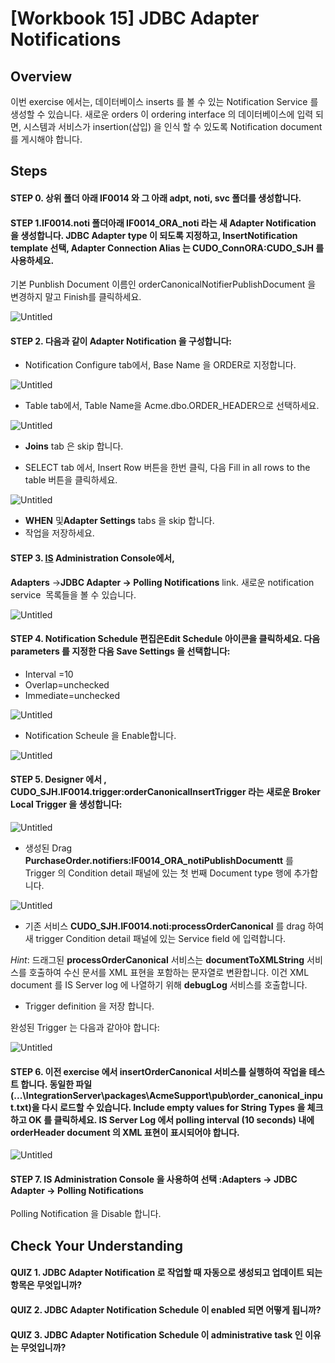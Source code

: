 # [Workbook 15]  JDBC Adapter Notifications

## Overview

이번 exercise 에서는, 데이터베이스 inserts 를 볼 수 있는 Notification Service 를 생성할 수 있습니다. 새로운 orders 이 ordering interface 의 데이터베이스에 입력 되면, 시스템과 서비스가 insertion(삽입) 을 인식 할 수 있도록 Notification document 를 게시해야 합니다.

## Steps
#### STEP 0. 상위 폴더 아래 IF0014 와 그 아래 adpt, noti, svc 폴더를 생성합니다.

#### STEP 1.IF0014.noti 폴더아래 IF0014_ORA_noti 라는 새 Adapter Notification 을 생성합니다. JDBC Adapter type 이 되도록 지정하고, InsertNotification template 선택, Adapter Connection Alias 는 CUDO_ConnORA:CUDO_SJH 를 사용하세요.
기본 Punblish Document 이름인 orderCanonicalNotifierPublishDocument 을 변경하지 말고 Finish를 클릭하세요.

![Untitled](%5BWorkbook%2015%5D%20JDBC%20Adapter%20Notifications%20366348d839fe499f9a7892f1bbd20595/chapter15_1.png)

#### STEP 2. 다음과 같이 Adapter Notification 을 구성합니다:
- Notification Configure tab에서, Base Name 을 ORDER로 지정합니다.
    
![Untitled](%5BWorkbook%2015%5D%20JDBC%20Adapter%20Notifications%20366348d839fe499f9a7892f1bbd20595/chapter15_2.png)
    
- Table tab에서, Table Name을 Acme.dbo.ORDER_HEADER으로 선택하세요.
    

![Untitled](%5BWorkbook%2015%5D%20JDBC%20Adapter%20Notifications%20366348d839fe499f9a7892f1bbd20595/chapter15_3.png)

- **Joins** tab 은 skip 합니다.

- SELECT tab 에서, Insert Row 버튼을 한번 클릭, 다음 Fill in all rows to the table 버튼을
       클릭하세요.  

![Untitled](%5BWorkbook%2015%5D%20JDBC%20Adapter%20Notifications%20366348d839fe499f9a7892f1bbd20595/chapter15_4.png)

- **WHEN** 및**Adapter Settings** tabs 을 skip 합니다. 
- 작업을 저장하세요.

#### STEP 3. [IS](http://3.IS) Administration Console에서, 
 **Adapters** →**JDBC Adapter → Polling Notifications** link. 
새로운 notification service  목록들을 볼 수 있습니다.   

![Untitled](%5BWorkbook%2015%5D%20JDBC%20Adapter%20Notifications%20366348d839fe499f9a7892f1bbd20595/chapter15_5.png)

#### STEP 4.  Notification Schedule 편집은**Edit Schedule** 아이콘을 클릭하세요. 다음 parameters 를 지정한 다음 **Save Settings** 을 선택합니다:
- Interval =10
- Overlap=unchecked
- Immediate=unchecked

![Untitled](%5BWorkbook%2015%5D%20JDBC%20Adapter%20Notifications%20366348d839fe499f9a7892f1bbd20595/chapter15_6.png)

- Notification Scheule 을 Enable합니다.

![Untitled](%5BWorkbook%2015%5D%20JDBC%20Adapter%20Notifications%20366348d839fe499f9a7892f1bbd20595/chapter15_7.png)

#### STEP 5. Designer 에서 , **CUDO_SJH.**‌**IF0014.‌trigger:orderCanonicalInsertTrigger** 라는 새로운 Broker Local Trigger 을 생성합니다:   
![Untitled](%5BWorkbook%2015%5D%20JDBC%20Adapter%20Notifications%20366348d839fe499f9a7892f1bbd20595/chapter15_8.png)
    
- 생성된 Drag ‌**PurchaseOrder.‌notifiers:IF0014_ORA_notiPublishDocumentt** 를 Trigger 의 Condition detail 패널에 있는 첫 번째 Document type 행에 추가합니다.
  
![Untitled](%5BWorkbook%2015%5D%20JDBC%20Adapter%20Notifications%20366348d839fe499f9a7892f1bbd20595/chapter15_9.png)
    
- 기존 서비스 ‌**CUDO_SJH.IF0014.noti:‌processOrderCanonical** 를 drag 하여 새 trigger Condition detail 패널에 있는 Service field 에 입력합니다.  
    
*Hint*: 드래그된 **processOrderCanonical** 서비스는 **documentToXMLString** 서비스를 호출하여 수신 문서를 XML 표현을 포함하는 문자열로 변환합니다. 이건 XML document 를 IS Server log 에 나열하기 위해 **debugLog** 서비스를 호출합니다.
    
- Trigger definition 을 저장 합니다.
    
완성된 Trigger 는 다음과 같아야 합니다:
    

![Untitled](%5BWorkbook%2015%5D%20JDBC%20Adapter%20Notifications%20366348d839fe499f9a7892f1bbd20595/Untitled%207.png)

#### STEP 6. 이전 exercise 에서 **insertOrderCanonical** 서비스를 실행하여 작업을 테스트 합니다. 동일한 파일(**...\‌IntegrationServer\‌packages\‌AcmeSupport\‌pub\‌order_canonical_input.txt**)을 다시 로드할 수 있습니다.    **Include empty values for String Types** 을 체크하고 **OK** 를 클릭하세요. IS Server Log 에서 polling interval (10 seconds) 내에 orderHeader document 의 XML 표현이 표시되어야 합니다.         

![Untitled](%5BWorkbook%2015%5D%20JDBC%20Adapter%20Notifications%20366348d839fe499f9a7892f1bbd20595/Untitled%208.png)

#### STEP 7. IS Administration Console 을 사용하여 선택 :**Adapters** → **JDBC Adapter → Polling Notifications**

Polling Notification 을 Disable 합니다.   


## Check Your Understanding

#### QUIZ 1. JDBC Adapter Notification 로 작업할 때 자동으로 생성되고 업데이트 되는 항목은 무엇입니까?
#### QUIZ 2. JDBC Adapter Notification Schedule 이 enabled 되면 어떻게 됩니까?
#### QUIZ 3. JDBC Adapter Notification Schedule 이 administrative task 인 이유는 무엇입니까?
